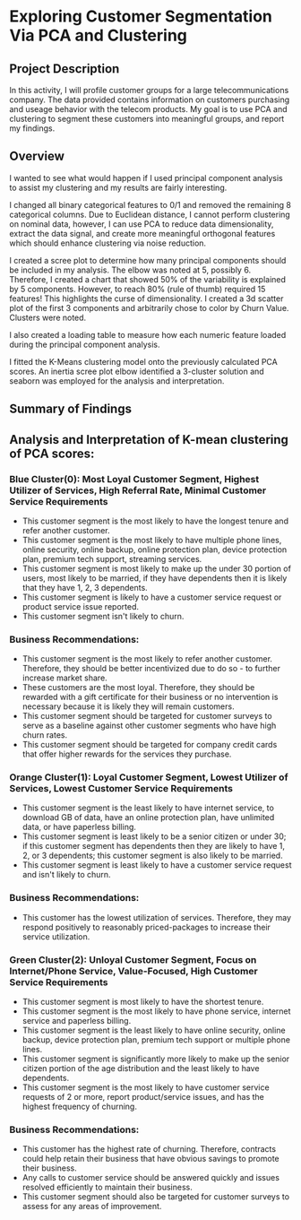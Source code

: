 # Exploring Customer Segmentation Via PCA and Clustering

## Project Description

In this activity, I will profile customer groups for a large telecommunications company.  The data provided contains information on customers purchasing and useage behavior with the telecom products.  My goal is to use PCA and clustering to segment these customers into meaningful groups, and report my findings.

## Overview

I wanted to see what would happen if I used principal component analysis to assist my clustering and my results are fairly interesting.

I changed all binary categorical features to 0/1 and removed the remaining 8 categorical columns. Due to Euclidean distance, I cannot perform clustering on nominal data, however, I can use PCA to reduce data dimensionality, extract the data signal, and create more meaningful orthogonal features which should enhance clustering via noise reduction.

I created a scree plot to determine how many principal components should be included in my analysis. The elbow was noted at 5, possibly 6. Therefore, I created a chart that showed 50% of the variability is explained by 5 components. However, to reach 80% (rule of thumb) required 15 features! This highlights the curse of dimensionality. I created a 3d scatter plot of the first 3 components and arbitrarily chose to color by Churn Value. Clusters were noted.

I also created a loading table to measure how each numeric feature loaded during the principal component analysis.

I fitted the K-Means clustering model onto the previously calculated PCA scores. An inertia scree plot elbow identified a 3-cluster solution and seaborn was employed for the analysis and interpretation.

## Summary of Findings

## Analysis and Interpretation of K-mean clustering of PCA scores:

### Blue Cluster(0): Most Loyal Customer Segment, Highest Utilizer of Services, High Referral Rate, Minimal Customer Service Requirements
- This customer segment is the most likely to have the longest tenure and refer another customer. 
- This customer segment is the most likely to have multiple phone lines, online security, online backup, online protection plan, device protection plan, premium tech support, streaming services.
- This customer segment is most likely to make up the under 30 portion of users, most likely to be married, if they have dependents then it is likely that they have 1, 2, 3 dependents.
- This customer segment is likely to have a customer service request or product service issue reported.
- This customer segment isn't likely to churn.
### Business Recommendations:
- This customer segment is the most likely to refer another customer. Therefore, they should be better incentivized due to do so - to further increase market share.
- These customers are the most loyal. Therefore, they should be rewarded with a gift certificate for their business or no intervention is necessary because it is likely they will remain customers. 
- This customer segment should be targeted for customer surveys to serve as a baseline against other customer segments who have high churn rates.
- This customer segment should be targeted for company credit cards that offer higher rewards for the services they purchase.

### Orange Cluster(1): Loyal Customer Segment, Lowest Utilizer of Services, Lowest Customer Service Requirements
- This customer segment is the least likely to have internet service, to download GB of data, have an online protection plan, have unlimited data, or have paperless billing.
- This customer segment is least likely to be a senior citizen or under 30; if this customer segment has dependents then they are likely to have 1, 2, or 3 dependents; this customer segment is also likely to be married.
- This customer segment is least likely to have a customer service request and isn't likely to churn.

### Business Recommendations:
- This customer has the lowest utilization of services. Therefore, they may respond positively to reasonably priced-packages to increase their service utilization.

### Green Cluster(2): Unloyal Customer Segment, Focus on Internet/Phone Service, Value-Focused, High Customer Service Requirements
- This customer segment is most likely to have the shortest tenure.
- This customer segment is the most likely to have phone service, internet service and paperless billing.
- This customer segment is the least likely to have online security, online backup, device protection plan, premium tech support or multiple phone lines.
- This customer segment is significantly more likely to make up the senior citizen portion of the age distribution and the least likely to have dependents.
- This customer segment is the most likely to have customer service requests of 2 or more, report product/service issues, and has the highest frequency of churning.
### Business Recommendations:
- This customer has the highest rate of churning. Therefore, contracts could help retain their business that have obvious savings to promote their business. 
- Any calls to customer service should be answered quickly and issues resolved efficiently to maintain their business.
- This customer segment should also be targeted for customer surveys to assess for any areas of improvement.
